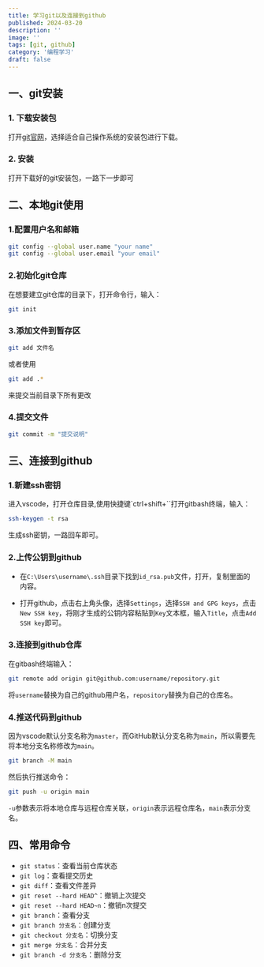 ```yaml
---
title: 学习git以及连接到github
published: 2024-03-20
description: ''
image: ''
tags: [git, github]
category: '编程学习'
draft: false
---
```


## 一、git安装

### 1. 下载安装包

打开[git官网](https://git-scm.com/downloads)，选择适合自己操作系统的安装包进行下载。

### 2. 安装

打开下载好的git安装包，一路下一步即可

## 二、本地git使用

### 1.配置用户名和邮箱

``` bash
git config --global user.name "your name"
git config --global user.email "your email"
```

### 2.初始化git仓库

在想要建立git仓库的目录下，打开命令行，输入：

```bash
git init
```

### 3.添加文件到暂存区

```bash
git add 文件名
```

或者使用

```bash
git add .*
```

来提交当前目录下所有更改

### 4.提交文件

```bash
git commit -m "提交说明"
```

## 三、连接到github

### 1.新建ssh密钥

进入vscode，打开仓库目录,使用快捷键`ctrl+shift+\``打开gitbash终端，输入：

```bash
ssh-keygen -t rsa
```

生成ssh密钥，一路回车即可。

### 2.上传公钥到github

- 在`C:\Users\username\.ssh`目录下找到`id_rsa.pub`文件，打开，复制里面的内容。

- 打开github，点击右上角头像，选择`Settings`，选择`SSH and GPG keys`，点击`New SSH key`，将刚才生成的公钥内容粘贴到`Key`文本框，输入`Title`，点击`Add SSH key`即可。

### 3.连接到github仓库

在gitbash终端输入：

```bash
git remote add origin git@github.com:username/repository.git
```

将`username`替换为自己的github用户名，`repository`替换为自己的仓库名。

### 4.推送代码到github

因为vscode默认分支名称为`master`，而GitHub默认分支名称为`main`，所以需要先将本地分支名称修改为`main`。

```bash
git branch -M main
```

然后执行推送命令：

```bash
git push -u origin main
```

`-u`参数表示将本地仓库与远程仓库关联，`origin`表示远程仓库名，`main`表示分支名。

## 四、常用命令

- `git status`：查看当前仓库状态
- `git log`：查看提交历史
- `git diff`：查看文件差异
- `git reset --hard HEAD^`：撤销上次提交
- `git reset --hard HEAD~n`：撤销n次提交
- `git branch`：查看分支
- `git branch 分支名`：创建分支
- `git checkout 分支名`：切换分支
- `git merge 分支名`：合并分支
- `git branch -d 分支名`：删除分支
